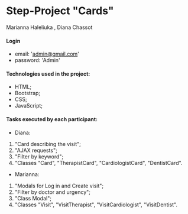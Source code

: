 # Step-Project "Cards"

Marianna Haleliuka , Diana Chassot

#### Login
* email: 'admin@gmail.com'
* password: 'Admin'

#### Technologies used in the project:
* HTML;
* Bootstrap;
* CSS;
* JavaScript;

#### Tasks executed by each participant:
*  Diana:

1. "Card describing the visit";
2. "AJAX requests";
3. "Filter by keyword";
4. "Classes "Card", "TherapistCard", "CardiologistCard", "DentistCard".

*  Marianna:

1. "Modals for Log in and Create visit";
2. "Filter by doctor and urgency";
3. "Class Modal";
4. "Classes "Visit", "VisitTherapist", "VisitCardiologist", "VisitDentist".
